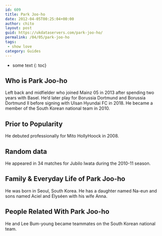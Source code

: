 ```yaml
---
id: 609
title: Park Joo-ho
date: 2012-04-05T00:25:04+00:00
author: chito
layout: post
guid: https://ukdataservers.com/park-joo-ho/
permalink: /04/05/park-joo-ho
tags:
 - show love
category: Guides
---
```


* some text
{: toc}
          
          
## Who is  Park Joo-ho
                  
                  
                  
Left back and midfielder who joined Mainz 05 in 2013 after spending two years with Basel. He&#8217;d later play for Borussia Dortmund and Borussia Dortmund II before signing with Ulsan Hyundai FC in 2018. He became a member of the South Korean national team in 2010.
                  
                
                
                
## Prior to Popularity 
                  
                  
                  
He debuted professionally for Mito HollyHoock in 2008.
                  
                
                
                
## Random data 
                  
                  
                  
He appeared in 34 matches for Jubilo Iwata during the 2010-11 season.
                  
                
                
                
## Family & Everyday Life of Park Joo-ho
                  
                  
                  
He was born in Seoul, South Korea. He has a daughter named Na-eun and sons named Aciel and Élyséen with his wife Anna. 
                  
                
                
                
## People Related With  Park Joo-ho
                  
                  
                  
He and Lee Bum-young became teammates on the South Korean national team.
                  
                
              
            
          
          
          
    
    
  
